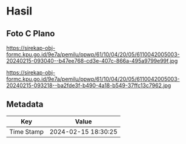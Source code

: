 # Hasil

## Foto C Plano

https://sirekap-obj-formc.kpu.go.id/9e7a/pemilu/ppwp/61/10/04/20/05/6110042005003-20240215-093040--b47ee768-cd3e-407c-866a-495a9799e99f.jpg

https://sirekap-obj-formc.kpu.go.id/9e7a/pemilu/ppwp/61/10/04/20/05/6110042005003-20240215-093218--ba2fde3f-b490-4a18-b549-37ffc13c7962.jpg


## Metadata

| Key        | Value               |
| ---------- | ------------------- |
| Time Stamp | 2024-02-15 18:30:25 |



